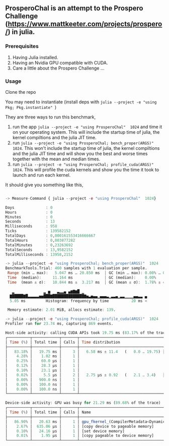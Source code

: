 ## ProsperoChal is an attempt to the Prospero Challenge (https://www.mattkeeter.com/projects/prospero/) in julia.

### Prerequisites
1. Having Julia installed.
2. Having an Nvidia GPU compatible with CUDA.
3. Care a little about the Prospero Challenge ...

### Usage
Clone the repo

You may need to instantiate (install deps with `julia --project -e "using Pkg; Pkg.instantiate" `)

They are three ways to run this benchmark, 
1. run the app `julia --project -e "using ProsperoChal"  1024` and time it on your operating system. This will include the startup time of julia, the kernel compiltions and the julia JIT time.
2. run `julia --project -e "using ProsperoChal; bench_proper(ARGS)"  1024`. This won't include the startup time of julia, the kernel compiltions and the julia JIT time and will show you the best and worse times together with the mean and median times.
3. run `julia --project -e "using ProsperoChal; profile_cuda(ARGS)"  1024`. This will profile the cuda kernels and show you the time it took to launch and run each kernel.

It should give you something like this,
```julia

-> Measure-Command { julia --project -e "using ProsperoChal"  1024}

Days              : 0
Hours             : 0
Minutes           : 0
Seconds           : 13
Milliseconds      : 958
Ticks             : 139582152
TotalDays         : 0,000161553416666667
TotalHours        : 0,003877282
TotalMinutes      : 0,23263692
TotalSeconds      : 13,9582152
TotalMilliseconds : 13958,2152
```
```julia
-> julia --project -e "using ProsperoChal; bench_proper(ARGS)"  1024
BenchmarkTools.Trial: 460 samples with 1 evaluation per sample.
 Range (min … max):   5.047 ms … 20.850 ms  ┊ GC (min … max): 0.00% … 0.00%
 Time  (median):     11.164 ms              ┊ GC (median):    0.00%
 Time  (mean ± σ):   10.844 ms ±  3.217 ms  ┊ GC (mean ± σ):  1.78% ± 4.94%

   ▂             ▂ ▅   ▃▂▂▄ ▄▆▇▆█ ▁
  ▇█████▇█▃▃▃▃▃▅▅███▇██████████████▇▅▃▅▄▄▁▄▄▄▃▁▃▃▄▁▃▃▁▁▁▁▄▄▃▃ ▄
  5.05 ms         Histogram: frequency by time          20 ms <

 Memory estimate: 2.01 MiB, allocs estimate: 139.
```
```julia
-> julia --project -e "using ProsperoChal; profile_cuda(ARGS)"  1024
Profiler ran for 23.74 ms, capturing 869 events.

Host-side activity: calling CUDA APIs took 19.75 ms (83.17% of the trace)
┌──────────┬────────────┬───────┬─────────────────────────────────────┬─────────────────────────┐
│ Time (%) │ Total time │ Calls │ Time distribution                   │ Name                    │
├──────────┼────────────┼───────┼─────────────────────────────────────┼─────────────────────────┤
│   83.18% │   19.75 ms │     3 │   6.58 ms ± 11.4   (   0.0 ‥ 19.75) │ cuStreamSynchronize     │
│    4.28% │    1.02 ms │     1 │                                     │ cuMemcpyDtoHAsync       │
│    0.25% │    60.0 µs │     1 │                                     │ cuMemsetD8Async         │
│    0.12% │    28.3 µs │     1 │                                     │ cuLaunchKernel          │
│    0.10% │    23.1 µs │     1 │                                     │ cuMemcpyHtoDAsync       │
│    0.02% │     5.5 µs │     2 │   2.75 µs ± 0.92   (   2.1 ‥ 3.4)   │ cuMemAllocFromPoolAsync │
│    0.00% │   900.0 ns │     1 │                                     │ cuCtxSetCurrent         │
│    0.00% │   100.0 ns │     1 │                                     │ cuDeviceGetCount        │
│    0.00% │   100.0 ns │     1 │                                     │ cuCtxGetDevice          │
└──────────┴────────────┴───────┴─────────────────────────────────────┴─────────────────────────┘

Device-side activity: GPU was busy for 21.29 ms (89.68% of the trace)
┌──────────┬────────────┬───────┬────────────────────────────────────────────────────────────────────────────────────────────────────────────────────────────────────────────────────────────────────────────────────────────────────────────────────────────────────────────────────────────────────
│ Time (%) │ Total time │ Calls │ Name                                                                                                                                                                                                                                                              ⋯
├──────────┼────────────┼───────┼────────────────────────────────────────────────────────────────────────────────────────────────────────────────────────────────────────────────────────────────────────────────────────────────────────────────────────────────────────────────────────────────────
│   86.90% │   20.63 ms │     1 │ gpu_fkernel_(CompilerMetadata<DynamicSize, DynamicCheck, void, CartesianIndices<2, Tuple<OneTo<Int64>, OneTo<Int64>>>, NDRange<2, DynamicSize, DynamicSize, CartesianIndices<2, Tuple<OneTo<Int64>, OneTo<Int64>>>, CartesianIndices<2, Tuple<OneTo<Int64>, OneTo ⋯
│    2.67% │  635.06 µs │     1 │ [copy device to pageable memory]                                                                                                                                                                                                                                  ⋯
│    0.10% │   24.16 µs │     1 │ [set device memory]                                                                                                                                                                                                                                               ⋯
│    0.01% │    1.95 µs │     1 │ [copy pageable to device memory]                                                                                                                                                                                                                                  ⋯
└──────────┴────────────┴───────┴────────────────────────────────────────────────────────────────────────────────────────────────────────────────────────────────────────────────────────────────────────────────────────────────────────────────────────────────────────────────────────────────────
                                                                                                                                                                                                                                                                                     1 column omitted
```